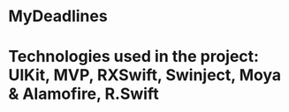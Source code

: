 # MyDeadlines
# Technologies used in the project: UIKit, MVP, RXSwift, Swinject, Moya & Alamofire, R.Swift
